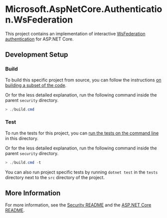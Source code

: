 # Microsoft.AspNetCore.Authentication.WsFederation

This project contains an implementation of interactive [WsFederation authentication](https://docs.microsoft.com/aspnet/core/security/authentication/ws-federation) for ASP.NET Core.

## Development Setup

### Build

To build this specific project from source, you can follow the instructions [on building a subset of the code](https://github.com/dotnet/aspnetcore/blob/main/docs/BuildFromSource.md#building-a-subset-of-the-code).

Or for the less detailed explanation, run the following command inside the parent `security` directory.
```powershell
> ./build.cmd
```

### Test

To run the tests for this project, you can [run the tests on the command line](https://github.com/dotnet/aspnetcore/blob/main/docs/BuildFromSource.md#running-tests-on-command-line) in this directory.

Or for the less detailed explanation, run the following command inside the parent `security` directory.
```powershell
> ./build.cmd -t
```

You can also run project specific tests by running `dotnet test` in the `tests` directory next to the `src` directory of the project.

## More Information

For more information, see the [Security README](../../../README.md) and the [ASP.NET Core README](../../../../../README.md).
